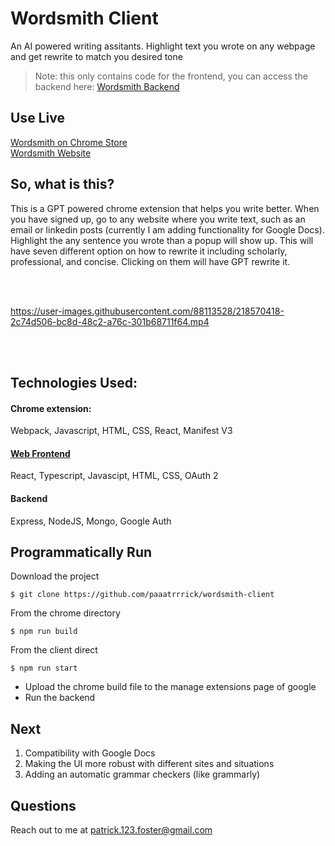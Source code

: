 # Wordsmith Client

An AI powered writing assitants. Highlight text you wrote on any webpage and get rewrite to match you desired tone

> Note: this only contains code for the frontend, you can access the backend here: [Wordsmith Backend](https://github.com/paaatrrrick/wordsmith-api)


## Use Live

[Wordsmith on Chrome Store](https://chrome.google.com/webstore/detail/wordsmith/ffjginbaonjceegjiapjgopplicfpbcm) <br/>
[Wordsmith Website](https://try-wordsmith.netlify.app/)


## So, what is this?

This is a GPT powered chrome extension that helps you write better. When you have signed up, go to any website where you write text, such as an email or linkedin posts (currently I am adding functionality for Google Docs). Highlight the any sentence you wrote than a popup will show up. This will have seven different option on how to rewrite it including scholarly, professional, and concise. Clicking on them will have GPT rewrite it.


<br/><br/>

https://user-images.githubusercontent.com/88113528/218570418-2c74d506-bc8d-48c2-a76c-301b68711f64.mp4

<br/><br/>



## Technologies Used:

#### Chrome extension:
Webpack, Javascript, HTML, CSS, React, Manifest V3

#### [Web Frontend](https://try-wordsmith.netlify.app/)
React, Typescript, Javascipt, HTML, CSS, OAuth 2

#### Backend
Express, NodeJS, Mongo, Google Auth


## Programmatically Run

Download the project

```
$ git clone https://github.com/paaatrrrick/wordsmith-client
```

From the chrome directory
```
$ npm run build
```

From the client direct
```
$ npm run start
```

- Upload the chrome build file to the manage extensions page of google
- Run the backend

## Next

1. Compatibility with Google Docs
2. Making the UI more robust with different sites and situations
3. Adding an automatic grammar checkers (like grammarly)


## Questions

Reach out to me at patrick.123.foster@gmail.com

